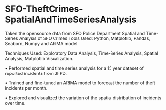 # SFO-TheftCrimes-SpatialAndTimeSeriesAnalysis

Taken the opensource data from SFO Police Department 
Spatial and Time-Series Analysis of SFO Crimes
Tools Used: Python, Matplotlib, Pandas, Seaborn, Numpy and ARIMA model

Techniques Used: Exploratory Data Analysis, Time-Series Analysis, Spatial Analysis, Matplotlib Visualization.

•	Performed spatial and time series analysis for a 15 year dataset of reported incidents from SFPD.

•	Trained and fine-tuned an ARIMA model to forecast the number of theft incidents per month.

•	Explored and visualized the variation of the spatial distribution of incidents over time.
